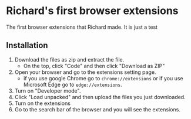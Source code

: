# Richard's first browser extensions
The first browser extensions that Richard made. It is just a test

## Installation
1. Download the files as zip and extract the file.
   - On the top, click "Code" and then click "Download as ZIP"
2. Open your browser and go to the extensions setting page.
   - if you use google Chrome go to ````chrome://extensions````  or  if you use Microsoft Edge go to ````edge://extensions````.
3. Turn on "Developer mode".
4. Click "Load unpacked" and then upload the files you just downloaded.
5. Turn on the extensions
6. Go to the search bar of the browser and you will see the extensions.
